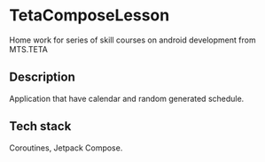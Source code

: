 # TetaComposeLesson
Home work for series of skill courses on android development from MTS.TETA

## Description

Application that have calendar and random generated schedule.

## Tech stack

Coroutines, Jetpack Compose.

